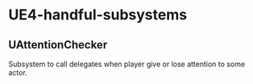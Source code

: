 # UE4-handful-subsystems

## UAttentionChecker
Subsystem to call delegates when player give or lose attention to some actor.
